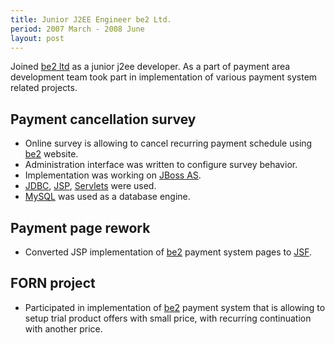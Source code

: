 ```yaml
---
title: Junior J2EE Engineer be2 Ltd.
period: 2007 March - 2008 June
layout: post
---
```

Joined [be2 ltd] as a junior j2ee developer. 
As a part of payment area development team took part in implementation of various payment system related projects.

## Payment cancellation survey

 - Online survey is allowing to cancel recurring payment schedule using [be2] website.
 - Administration interface was written to configure survey behavior.
 - Implementation was working on [JBoss AS].
 - [JDBC], [JSP], [Servlets] were used.
 - [MySQL] was used as a database engine.

## Payment page rework

 - Converted JSP implementation of [be2] payment system pages to [JSF].

## FORN project

 - Participated in implementation of [be2] payment system that is allowing to setup trial product offers with small price, with recurring continuation with another price.

[be2]: http://www.be2.com/
[be2 ltd]: http://corporate.be2.com/
[JBoss AS]: http://www.jboss.org/jbossas
[JDBC]: http://en.wikipedia.org/wiki/Java_Database_Connectivity
[JSP]: http://en.wikipedia.org/wiki/JavaServer_Pages
[Servlets]: http://en.wikipedia.org/wiki/Java_Servlet
[MySQL]: http://en.wikipedia.org/wiki/MySQL
[JSF]: http://en.wikipedia.org/wiki/JavaServer_Faces